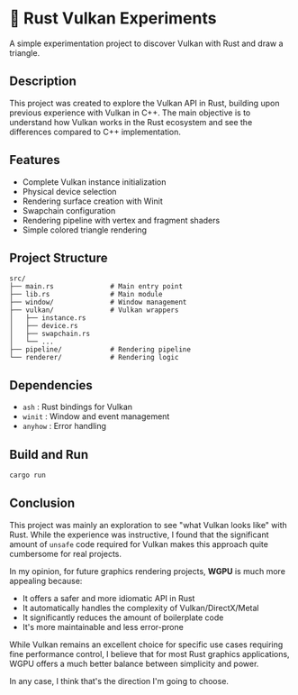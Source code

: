 # 🦀 Rust Vulkan Experiments

A simple experimentation project to discover Vulkan with Rust and draw a triangle.

## Description

This project was created to explore the Vulkan API in Rust, building upon previous experience with Vulkan in C++. The main objective is to understand how Vulkan works in the Rust ecosystem and see the differences compared to C++ implementation.

## Features

- Complete Vulkan instance initialization
- Physical device selection
- Rendering surface creation with Winit
- Swapchain configuration
- Rendering pipeline with vertex and fragment shaders
- Simple colored triangle rendering

## Project Structure

```
src/
├── main.rs              # Main entry point
├── lib.rs               # Main module
├── window/              # Window management
├── vulkan/              # Vulkan wrappers
│   ├── instance.rs
│   ├── device.rs
│   ├── swapchain.rs
│   └── ...
├── pipeline/            # Rendering pipeline
└── renderer/            # Rendering logic
```

## Dependencies

- `ash` : Rust bindings for Vulkan
- `winit` : Window and event management
- `anyhow` : Error handling

## Build and Run

```bash
cargo run
```

## Conclusion

This project was mainly an exploration to see "what Vulkan looks like" with Rust. While the experience was instructive, I found that the significant amount of `unsafe` code required for Vulkan makes this approach quite cumbersome for real projects.

In my opinion, for future graphics rendering projects, **WGPU** is much more appealing because:

- It offers a safer and more idiomatic API in Rust
- It automatically handles the complexity of Vulkan/DirectX/Metal
- It significantly reduces the amount of boilerplate code
- It's more maintainable and less error-prone

While Vulkan remains an excellent choice for specific use cases requiring fine performance control, I believe that for most Rust graphics applications, WGPU offers a much better balance between simplicity and power.

In any case, I think that's the direction I'm going to choose.
